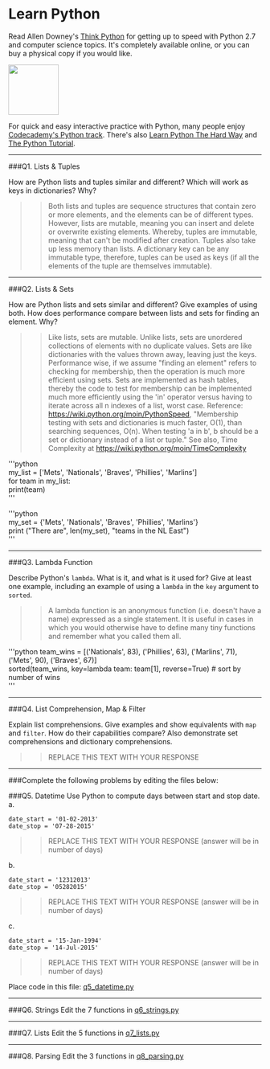 # Learn Python

Read Allen Downey's [Think Python](http://www.greenteapress.com/thinkpython/) for getting up to speed with Python 2.7 and computer science topics. It's completely available online, or you can buy a physical copy if you would like.

<a href="http://www.greenteapress.com/thinkpython/"><img src="img/think_python.png" style="width: 100px;" target="_blank"></a>

For quick and easy interactive practice with Python, many people enjoy [Codecademy's Python track](http://www.codecademy.com/en/tracks/python). There's also [Learn Python The Hard Way](http://learnpythonthehardway.org/book/) and [The Python Tutorial](https://docs.python.org/2/tutorial/).

---

###Q1. Lists &amp; Tuples

How are Python lists and tuples similar and different? Which will work as keys in dictionaries? Why?

>> Both lists and tuples are sequence structures that contain zero or more elements, and the elements can be of different types.  However, lists are mutable, meaning you can insert and delete or overwrite existing elements.  Whereby, tuples are immutable, meaning that can't be modified after creation.  Tuples also take up less memory than lists.  A dictionary key can be any immutable type, therefore, tuples can be used as keys (if all the elements of the tuple are themselves immutable).  

---

###Q2. Lists &amp; Sets

How are Python lists and sets similar and different? Give examples of using both. How does performance compare between lists and sets for finding an element. Why?

>> Like lists, sets are mutable.  Unlike lists, sets are unordered collections of elements with no duplicate values.  Sets are like dictionaries with the values thrown away, leaving just the keys.  Performance wise, if we assume "finding an element" refers to checking for membership, then the operation is much more efficient using sets.   Sets are implemented as hash tables, thereby the code to test for membership can be implemented much more efficiently using the 'in' operator versus having to iterate across all n indexes of a list, worst case.
Reference: https://wiki.python.org/moin/PythonSpeed, "Membership testing with sets and dictionaries is much faster, O(1), than searching sequences, O(n).  When testing 'a in b', b should be a set or dictionary instead of a list or tuple."  See also, Time Complexity at https://wiki.python.org/moin/TimeComplexity

'''python  
    my_list = ['Mets', 'Nationals', 'Braves', 'Phillies', 'Marlins']  
    for team in my_list:  
        print(team)  
'''

'''python  
    my_set = {'Mets', 'Nationals', 'Braves', 'Phillies', 'Marlins'}  
    print ("There are", len(my_set), "teams in the NL East")  
'''

---

###Q3. Lambda Function

Describe Python's `lambda`. What is it, and what is it used for? Give at least one example, including an example of using a `lambda` in the `key` argument to `sorted`.

>> A lambda function is an anonymous function (i.e. doesn't have a name) expressed as a single statement.  It is useful in cases in which you would otherwise have to define many tiny functions and remember what you called them all.  

'''python
    team_wins = [('Nationals', 83), ('Phillies', 63), ('Marlins', 71), ('Mets', 90), ('Braves', 67)]  
    sorted(team_wins, key=lambda team: team[1], reverse=True) # sort by number of wins  
'''

---

###Q4. List Comprehension, Map &amp; Filter

Explain list comprehensions. Give examples and show equivalents with `map` and `filter`. How do their capabilities compare? Also demonstrate set comprehensions and dictionary comprehensions.

>> REPLACE THIS TEXT WITH YOUR RESPONSE

---

###Complete the following problems by editing the files below:

###Q5. Datetime
Use Python to compute days between start and stop date.   
a.  

```
date_start = '01-02-2013'    
date_stop = '07-28-2015'
```

>> REPLACE THIS TEXT WITH YOUR RESPONSE (answer will be in number of days)

b.  
```
date_start = '12312013'  
date_stop = '05282015'  
```

>> REPLACE THIS TEXT WITH YOUR RESPONSE (answer will be in number of days)

c.  
```
date_start = '15-Jan-1994'      
date_stop = '14-Jul-2015'  
```

>> REPLACE THIS TEXT WITH YOUR RESPONSE  (answer will be in number of days)

Place code in this file: [q5_datetime.py](python/q5_datetime.py)

---

###Q6. Strings
Edit the 7 functions in [q6_strings.py](python/q6_strings.py)

---

###Q7. Lists
Edit the 5 functions in [q7_lists.py](python/q7_lists.py)

---

###Q8. Parsing
Edit the 3 functions in [q8_parsing.py](python/q8_parsing.py)





